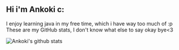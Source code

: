 ## Hi i'm Ankoki c:  
I enjoy learning java in my free time, which i have way too much of :p  
These are my GitHub stats, I don't know what else to say okay bye<3  
  
![Ankoki's github stats](https://github-readme-stats.vercel.app/api?username=Ankoki-Dev&show_icons=true&theme=cobalt) 
